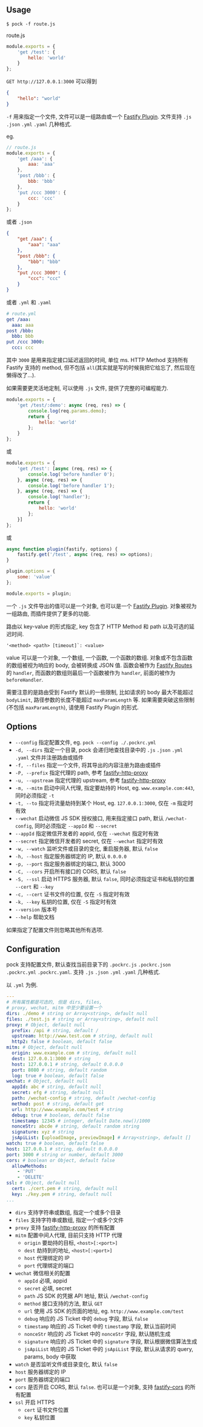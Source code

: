 ## Usage

```shell
$ pock -f route.js
```

route.js

```javascript
module.exports = {
    'get /test': {
        hello: 'world'
    }
};
```

`GET http://127.0.0.1:3000` 可以得到

```json
{
    "hello": "world"
}
```

`-f` 用来指定一个文件, 文件可以是一组路由或一个 [Fastify Plugin](https://github.com/fastify/fastify/blob/master/docs/Plugins-Guide.md). 文件支持 `.js` `.json` `.yml` `.yaml` 几种格式.

eg.

```javascript
// route.js
module.exports = {
    'get /aaa': {
        aaa: 'aaa'
    },
    'post /bbb': {
        bbb: 'bbb'
    },
    'put /ccc 3000': {
        ccc: 'ccc'
    }
};
```

或者 `.json`

```json
{
    "get /aaa": {
        "aaa": "aaa"
    },
    "post /bbb": {
        "bbb": "bbb"
    },
    "put /ccc 3000": {
        "ccc": "ccc"
    }
}
```

或者 `.yml` 和 `.yaml`

```yaml
# route.yml
get /aaa:
  aaa: aaa
post /bbb:
  bbb: bbb
put /ccc 3000:
  ccc: ccc
```

其中 `3000` 是用来指定接口延迟返回的时间, 单位 ms. HTTP Method 支持所有 Fastify 支持的 method, 但不包括 `all`(其实就是写的时候我把它给忘了, 然后现在懒得改了...).

如果需要更灵活地定制, 可以使用 `.js` 文件, 提供了完整的可编程能力.

```javascript
module.exports = {
	'get /test/:demo': async (req, res) => {
		console.log(req.params.demo);
		return {
			hello: 'world'
		};
	}
};
```

或

```javascript
module.exports = {
	'get /test': [async (req, res) => {
		console.log('before handler 0');
	}, async (req, res) => {
		console.log('before handler 1');
	}, async (req, res) => {
		console.log('handler');
		return {
			hello: 'world'
		};
	}]
};
```

或

```javascript
async function plugin(fastify, options) {
	fastify.get('/test', async (req, res) => options);
}

plugin.options = {
	some: 'value'
};

module.exports = plugin;
```

一个 `.js` 文件导出的值可以是一个对象, 也可以是一个 [Fastify Plugin](https://github.com/fastify/fastify/blob/master/docs/Plugins-Guide.md). 对象被视为一组路由, 而插件提供了更多的功能.

路由以 key-value 的形式指定, key 包含了 HTTP Method 和 path 以及可选的延迟时间.

```
'<method> <path> [timeout]`: <value>
```

value 可以是一个对象, 一个数组, 一个函数, 一个函数的数组. 对象或不包含函数的数组被视为响应的 body, 会被转换成 JSON 值. 函数会被作为 [Fastify Routes](https://github.com/fastify/fastify/blob/master/docs/Routes.md) 的 `handler`, 而函数的数组则最后一个函数被作为 `handler`, 前面的被作为 `beforeHandler`.

需要注意的是路由受到 Fastify 默认的一些限制, 比如请求的 body 最大不能超过 `bodyLimit`, 路径参数的长度不能超过 `maxParamLength` 等. 如果需要突破这些限制(不包括 `maxParamLength`), 请使用 Fastify Plugin 的形式.



## Options

- `--config` 指定配置文件, eg. `pock --config ./.pockrc.yml`
- `-d, --dirs` 指定一个目录, pock 会递归地查找目录中的 `.js` `.json` `.yml` `.yaml` 文件并注册路由或插件
- `-f, --files` 指定一个文件, 将其导出的内容注册为路由或插件
- `-P, --prefix` 指定代理的 path, 参考 [fastify-http-proxy](https://github.com/fastify/fastify-http-proxy)
- `-u, --upstream` 指定代理的 upstream, 参考 [fastify-http-proxy](https://github.com/fastify/fastify-http-proxy)
- `-m, --mitm` 启动中间人代理, 指定要劫持的 Host, eg. `www.example.com:443`, 同时必须指定 `-t`
- `-t, --to` 指定将流量劫持到某个 Host, eg. `127.0.0.1:3000`, 仅在 `-m` 指定时有效
- `--wechat` 启动微信 JS SDK 授权接口, 用来指定接口 path, 默认 `/wechat-config`, 同时必须指定 `--appId` 和 `--secret`
- `--appId` 指定微信开发者的 appid, 仅在 `--wechat` 指定时有效
- `--secret` 指定微信开发者的 secret, 仅在 `--wechat` 指定时有效
- `-w, --watch` 监听文件或目录的变化, 重启服务器, 默认 `false`
- `-h, --host` 指定服务器绑定的 IP, 默认 `0.0.0.0`
- `-p, --port` 指定服务器绑定的端口, 默认 3000
- `-C, --cors` 开启所有接口的 CORS, 默认 `false`
- `-S, --ssl` 启动 HTTPS 服务器, 默认 `false`, 同时必须指定证书和私钥的位置 `--cert` 和 `--key`
- `-c, --cert` 证书文件的位置, 仅在 `-S` 指定时有效
- `-k, --key` 私钥的位置, 仅在 `-S` 指定时有效
- `--version` 版本号
- `--help` 帮助文档

如果指定了配置文件则忽略其他所有选项.



## Configuration

pock 支持配置文件, 默认查找当前目录下的 `.pockrc.js` `.pockrc.json` `.pockrc.yml` `.pockrc.yaml`. 支持 `.js` `.json` `.yml` `.yaml` 几种格式.

以 `.yml` 为例.

```yaml
---
# 所有属性都是可选的, 但是 dirs, files,
# proxy, wechat, mitm 中至少要设置一个
dirs: ./demo # string or Array<string>, default null
files: ./test.js # string or Array<string>, default null
proxy: # Object, default null
  prefix: /api # string, default /
  upstream: http://www.test.com # string, default null
  http2: false # boolean, default false
mitm: # Object, default null
  origin: www.example.com # string, default null
  dest: 127.0.0.1:3000 # string
  host: 127.0.0.1 # string, default 0.0.0.0
  port: 8080 # string, default random
  log: true # boolean, default false
wechat: # Object, default null
  appId: abc # string, default null
  secret: efg # string, default null
  path: /wechat-config # string, default /wechat-config
  method: post # string, default get
  url: http://www.example.com/test # string
  debug: true # boolean, default false
  timestamp: 12345 # integer, default Date.now()/1000
  nonceStr: abcde # string, default random string
  signature: xyz # string
  jsApiList: [uploadImage, previewImage] # Array<string>, default []
watch: true # boolean, default false
host: 127.0.0.1 # string, default 0.0.0.0
port: 3000 # string or number, default 3000
cors: # boolean or Object, default false
  allowMethods:
    - 'PUT'
    - 'DELETE'
ssl: # Object, default null
  cert: ./cert.pem # string, default null
  key: ./key.pem # string, default null
...
```

- `dirs` 支持字符串或数组, 指定一个或多个目录
- `files` 支持字符串或数组, 指定一个或多个文件
- `proxy` 支持 [fastify-http-proxy](https://github.com/fastify/fastify-http-proxy) 的所有配置
- `mitm` 配置中间人代理, 目前只支持 HTTP 代理
  - `origin` 要劫持的目标, `<host>[:<port>]`
  - `dest` 劫持到的地址, `<host>[:<port>]`
  - `host` 代理绑定的 IP
  - `port` 代理绑定的端口
- `wechat` 微信相关的配置
  - `appId` 必填, appid
  - `secret` 必填, secret
  - `path` JS SDK 的凭据 API 地址, 默认 `/wechat-config`
  - `method` 接口支持的方法, 默认 `GET`
  - `url` 使用 JS SDK 的页面的地址, eg. `http://www.example.com/test`
  - `debug` 响应的 JS Ticket 中的 `debug` 字段, 默认 `false`
  - `timestamp` 响应的 JS Ticket 中的 `timestamp` 字段, 默认当前时间
  - `nonceStr` 响应的 JS Ticket 中的 `nonceStr` 字段, 默认随机生成
  - `signature` 响应的 JS Ticket 中的 `signature` 字段, 默认根据微信算法生成
  - `jsApiList` 响应的 JS Ticket 中的 `jsApiList` 字段, 默认从请求的 query, params, body 中获取
- `watch` 是否监听文件或目录变化, 默认 `false`
- `host` 服务器绑定的 IP
- `port` 服务器绑定的端口
- `cors` 是否开启 CORS, 默认 `false`. 也可以是一个对象, 支持 [fastify-cors](https://github.com/fastify/fastify-cors) 的所有配置
- `ssl` 开启 HTTPS
  - `cert` 证书文件位置
  - `key` 私钥位置

